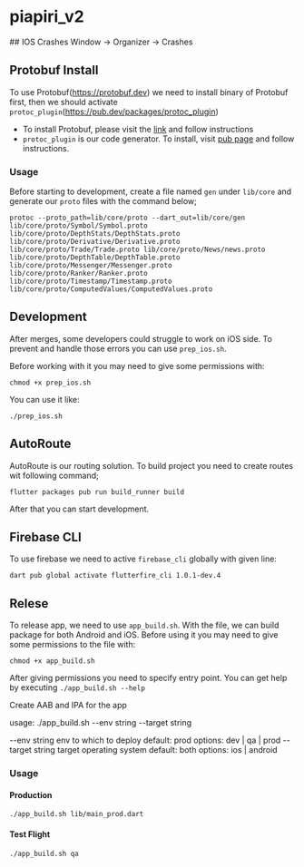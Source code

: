 # piapiri_v2


## IOS Crashes
Window -> Organizer -> Crashes

## Protobuf Install
To use Protobuf(https://protobuf.dev) we need to install binary of Protobuf first, then we should activate `protoc_plugin`(https://pub.dev/packages/protoc_plugin)

* To install Protobuf, please visit the [link](https://protobuf.dev/downloads/) and follow instructions
* `protoc_plugin` is our code generator. To install, visit [pub page](https://pub.dev/packages/protoc_plugin) and follow instructions.

### Usage
Before starting to development, create a file named `gen` under `lib/core` and generate our `proto` files with the command below;
```
protoc --proto_path=lib/core/proto --dart_out=lib/core/gen lib/core/proto/Symbol/Symbol.proto lib/core/proto/DepthStats/DepthStats.proto lib/core/proto/Derivative/Derivative.proto lib/core/proto/Trade/Trade.proto lib/core/proto/News/news.proto lib/core/proto/DepthTable/DepthTable.proto lib/core/proto/Messenger/Messenger.proto lib/core/proto/Ranker/Ranker.proto lib/core/proto/Timestamp/Timestamp.proto lib/core/proto/ComputedValues/ComputedValues.proto
```

## Development
After merges, some developers could struggle to work on iOS side. To prevent and handle those errors you can use `prep_ios.sh`.

Before working with it you may need to give some permissions with:
```
chmod +x prep_ios.sh
```

You can use it like:
```
./prep_ios.sh
```

## AutoRoute
AutoRoute is our routing solution. To build project you need to create routes wit following command;
```
flutter packages pub run build_runner build
```

After that you can start development.

## Firebase CLI
To use firebase we need to active `firebase_cli` globally with given line:

```
dart pub global activate flutterfire_cli 1.0.1-dev.4
```

## Relese
To release app, we need to use `app_build.sh`. With the file, we can build package for both Android and iOS. Before using it you may need to give some permissions to the file with:

```
chmod +x app_build.sh
```

After giving permissions you need to specify entry point.
You can get help by executing `./app_build.sh --help`

Create AAB and IPA for the app

usage: ./app_build.sh --env string --target string

  --env string            env to which to deploy
                          default: prod
                          options: dev | qa | prod
  --target string         target operating system
                          default: both
                          options: ios | android

### Usage
#### Production

```
./app_build.sh lib/main_prod.dart
```

#### Test Flight

```
./app_build.sh qa
```

